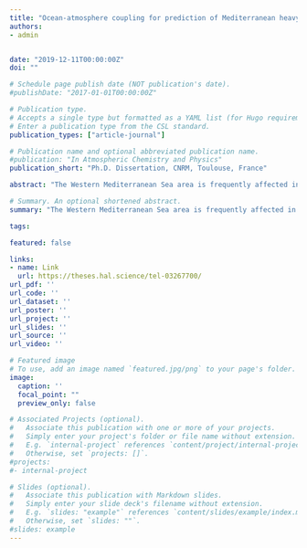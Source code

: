 ```yaml
---
title: "Ocean-atmosphere coupling for prediction of Mediterranean heavy precipitation events : better modeling and impacts of river runoff and sea state"
authors:
- admin


date: "2019-12-11T00:00:00Z"
doi: ""

# Schedule page publish date (NOT publication's date).
#publishDate: "2017-01-01T00:00:00Z"

# Publication type.
# Accepts a single type but formatted as a YAML list (for Hugo requirements).
# Enter a publication type from the CSL standard.
publication_types: ["article-journal"]

# Publication name and optional abbreviated publication name.
#publication: "In Atmospheric Chemistry and Physics"
publication_short: "Ph.D. Dissertation, CNRM, Toulouse, France"

abstract: "The Western Mediterranean Sea area is frequently affected in autumn by heavy precipitation events (HPEs). These episodes, characterized by strong offshore low-level winds and heavy rain in a short period of time, can lead to severe flooding and wave-submersion events. This thesis work aims to progress towards integrated short-range forecast system via coupled modeling for a better representation of the processes at the air-sea interface. The methodology consists in studying the impact of a realistic representation of freshwater flow into the ocean, then examining the impact of better taking into account the sea state, particularly through coupling.In a first part, we evaluated the sensitivity to different river flow representations in the NEMO ocean model during the HyMeX campaign (SOP1, fall 2012). For this purpose, two ocean configurations were used, WMED (1/36°) covering the Western Mediterranean Sea and a new configuration: NWMED (1/72°) covering the Northwestern Mediterranean Sea. Three river discharge forcings are used: a monthly climatology as well as daily and hourly observations. The results showed a significant local impact on the ocean stratification when river discharge observations are used compared to climatology. The surface salinity is modified as well as the mixing layer, becoming thinner, delimited by a well marked halocline. Secondly, we focused on a HPE that occurred between October 12 and 14, 2016 in the south of France. In order to study the role of sea state in air-sea exchanges, a set of numerical simulations was carried out with the Météo-France AROME kilometric atmospheric model - including the turbulent sea surface fluxes parameterization WASP - forced or coupled with the WaveWatchIII wave model. The results showed that taking sea state into account has a significant impact on the lower levels of the atmosphere, reducing the surface wind speed and modifying the precipitation forecast over sea, particularly the location. In the third part of the thesis, we evaluated the contribution of ocean-atmosphere-wavecoupling. In order to identify and quantify the coulping impacts, coupled ocean-atmospherewave simulations were performed using the coupled NEMO-AROME-WaveWatchIII system and notably compared to coupled atmosphere-wave and ocean-atmosphere simulations. The results showed, first of all, that the forecast is sensitive to coupling, and that the interactive coupling with the ocean leads to significant changes in the heat and moisture supply of HPE, while coupling with a wave model mainly leads to changes in the low-level dynamics. These results were finally compared with atmospheric sensitivity tests to the turbulent sea surface fluxes parameterization and to SST. It emerges that the choice of the parameterization can be of great importance for the HPE forecast as large as the coupling with an interactive ocean, whereas the dynamic effect is only produced by considering waves forcing/coupling."

# Summary. An optional shortened abstract.
summary: "The Western Mediterranean Sea area is frequently affected in autumn by heavy precipitation events (HPEs). These episodes, characterized by strong offshore low-level winds and heavy rain in a short period of time, can lead to severe flooding and wave-submersion events. This thesis work aims to progress towards integrated short-range forecast system via coupled modeling for a better representation of the processes at the air-sea interface. The methodology consists in studying the impact of a realistic representation of freshwater flow into the ocean, then examining the impact of better taking into account the sea state, particularly through coupling.In a first part, we evaluated the sensitivity to different river flow representations in the NEMO ocean model during the HyMeX campaign (SOP1, fall 2012). For this purpose, two ocean configurations were used, WMED (1/36°) covering the Western Mediterranean Sea and a new configuration: NWMED (1/72°) covering the Northwestern Mediterranean Sea. Three river discharge forcings are used: a monthly climatology as well as daily and hourly observations. The results showed a significant local impact on the ocean stratification when river discharge observations are used compared to climatology. The surface salinity is modified as well as the mixing layer, becoming thinner, delimited by a well marked halocline. Secondly, we focused on a HPE that occurred between October 12 and 14, 2016 in the south of France. In order to study the role of sea state in air-sea exchanges, a set of numerical simulations was carried out with the Météo-France AROME kilometric atmospheric model - including the turbulent sea surface fluxes parameterization WASP - forced or coupled with the WaveWatchIII wave model. The results showed that taking sea state into account has a significant impact on the lower levels of the atmosphere, reducing the surface wind speed and modifying the precipitation forecast over sea, particularly the location. In the third part of the thesis, we evaluated the contribution of ocean-atmosphere-wavecoupling. In order to identify and quantify the coulping impacts, coupled ocean-atmospherewave simulations were performed using the coupled NEMO-AROME-WaveWatchIII system and notably compared to coupled atmosphere-wave and ocean-atmosphere simulations. The results showed, first of all, that the forecast is sensitive to coupling, and that the interactive coupling with the ocean leads to significant changes in the heat and moisture supply of HPE, while coupling with a wave model mainly leads to changes in the low-level dynamics. These results were finally compared with atmospheric sensitivity tests to the turbulent sea surface fluxes parameterization and to SST. It emerges that the choice of the parameterization can be of great importance for the HPE forecast as large as the coupling with an interactive ocean, whereas the dynamic effect is only produced by considering waves forcing/coupling."

tags:

featured: false

links:
- name: Link
  url: https://theses.hal.science/tel-03267700/
url_pdf: ''
url_code: ''
url_dataset: ''
url_poster: ''
url_project: ''
url_slides: ''
url_source: ''
url_video: ''

# Featured image
# To use, add an image named `featured.jpg/png` to your page's folder. 
image:
  caption: ''
  focal_point: ""
  preview_only: false

# Associated Projects (optional).
#   Associate this publication with one or more of your projects.
#   Simply enter your project's folder or file name without extension.
#   E.g. `internal-project` references `content/project/internal-project/index.md`.
#   Otherwise, set `projects: []`.
#projects:
#- internal-project

# Slides (optional).
#   Associate this publication with Markdown slides.
#   Simply enter your slide deck's filename without extension.
#   E.g. `slides: "example"` references `content/slides/example/index.md`.
#   Otherwise, set `slides: ""`.
#slides: example
---
```



<!--
This work is driven by the results in my [previous paper](/publication/conference-paper/) on LLMs.
{{% callout note %}}
Create your slides in Markdown - click the *Slides* button to check out the example.
{{% /callout %}}
Add the publication's **full text** or **supplementary notes** here. You can use rich formatting such as including [code, math, and images](https://docs.hugoblox.com/content/writing-markdown-latex/).
-->
